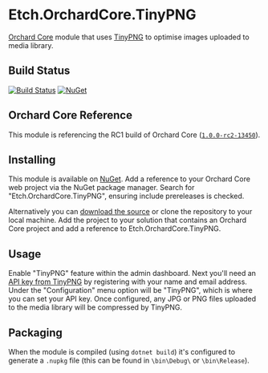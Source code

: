 # Etch.OrchardCore.TinyPNG

[Orchard Core](https://github.com/orchardcms/orchardcore) module that uses [TinyPNG](https://tinypng.com/) to optimise images uploaded to media library.

## Build Status

[![Build Status](https://secure.travis-ci.org/etchuk/Etch.OrchardCore.TinyPNG.png?branch=master)](http://travis-ci.org/etchuk/Etch.OrchardCore.TinyPNG) [![NuGet](https://img.shields.io/nuget/v/Etch.OrchardCore.TinyPNG.svg)](https://www.nuget.org/packages/Etch.OrchardCore.TinyPNG)

## Orchard Core Reference

This module is referencing the RC1 build of Orchard Core ([`1.0.0-rc2-13450`](https://www.nuget.org/packages/OrchardCore.Module.Targets/1.0.0-rc2-13450)).

## Installing

This module is available on [NuGet](https://www.nuget.org/packages/Etch.OrchardCore.TinyPNG). Add a reference to your Orchard Core web project via the NuGet package manager. Search for "Etch.OrchardCore.TinyPNG", ensuring include prereleases is checked.

Alternatively you can [download the source](https://github.com/etchuk/Etch.OrchardCore.TinyPNG/archive/master.zip) or clone the repository to your local machine. Add the project to your solution that contains an Orchard Core project and add a reference to Etch.OrchardCore.TinyPNG.

## Usage

Enable "TinyPNG" feature within the admin dashboard. Next you'll need an [API key from TinyPNG](https://tinypng.com/developers) by registering with your name and email address. Under the "Configuration" menu option will be "TinyPNG", which is where you can set your API key. Once configured, any JPG or PNG files uploaded to the media library will be compressed by TinyPNG.

## Packaging

When the module is compiled (using `dotnet build`) it's configured to generate a `.nupkg` file (this can be found in `\bin\Debug\` or `\bin\Release`).
